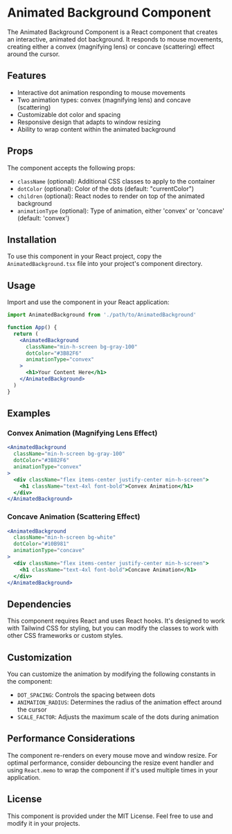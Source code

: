 # Animated Background Component

The Animated Background Component is a React component that creates an interactive, animated dot background. It responds to mouse movements, creating either a convex (magnifying lens) or concave (scattering) effect around the cursor.

## Features

- Interactive dot animation responding to mouse movements
- Two animation types: convex (magnifying lens) and concave (scattering)
- Customizable dot color and spacing
- Responsive design that adapts to window resizing
- Ability to wrap content within the animated background

## Props

The component accepts the following props:

- `className` (optional): Additional CSS classes to apply to the container
- `dotColor` (optional): Color of the dots (default: "currentColor")
- `children` (optional): React nodes to render on top of the animated background
- `animationType` (optional): Type of animation, either 'convex' or 'concave' (default: 'convex')

## Installation

To use this component in your React project, copy the `AnimatedBackground.tsx` file into your project's component directory.

## Usage

Import and use the component in your React application:

```jsx
import AnimatedBackground from './path/to/AnimatedBackground'

function App() {
  return (
    <AnimatedBackground
      className="min-h-screen bg-gray-100"
      dotColor="#3B82F6"
      animationType="convex"
    >
      <h1>Your Content Here</h1>
    </AnimatedBackground>
  )
}
```

## Examples

### Convex Animation (Magnifying Lens Effect)

```jsx
<AnimatedBackground
  className="min-h-screen bg-gray-100"
  dotColor="#3B82F6"
  animationType="convex"
>
  <div className="flex items-center justify-center min-h-screen">
    <h1 className="text-4xl font-bold">Convex Animation</h1>
  </div>
</AnimatedBackground>
```

### Concave Animation (Scattering Effect)

```jsx
<AnimatedBackground
  className="min-h-screen bg-white"
  dotColor="#10B981"
  animationType="concave"
>
  <div className="flex items-center justify-center min-h-screen">
    <h1 className="text-4xl font-bold">Concave Animation</h1>
  </div>
</AnimatedBackground>
```

## Dependencies

This component requires React and uses React hooks. It's designed to work with Tailwind CSS for styling, but you can modify the classes to work with other CSS frameworks or custom styles.

## Customization

You can customize the animation by modifying the following constants in the component:

- `DOT_SPACING`: Controls the spacing between dots
- `ANIMATION_RADIUS`: Determines the radius of the animation effect around the cursor
- `SCALE_FACTOR`: Adjusts the maximum scale of the dots during animation

## Performance Considerations

The component re-renders on every mouse move and window resize. For optimal performance, consider debouncing the resize event handler and using `React.memo` to wrap the component if it's used multiple times in your application.

## License

This component is provided under the MIT License. Feel free to use and modify it in your projects.
